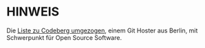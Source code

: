 # HINWEIS
Die [Liste zu Codeberg umgezogen](https://codeberg.org/phranck/Amazon-Alternativen), einem Git Hoster aus Berlin, mit Schwerpunkt für Open Source Software.
